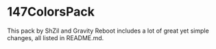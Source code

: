 # 147ColorsPack
This pack by ShZil and Gravity Reboot includes a lot of great yet simple changes, all listed in README.md.
